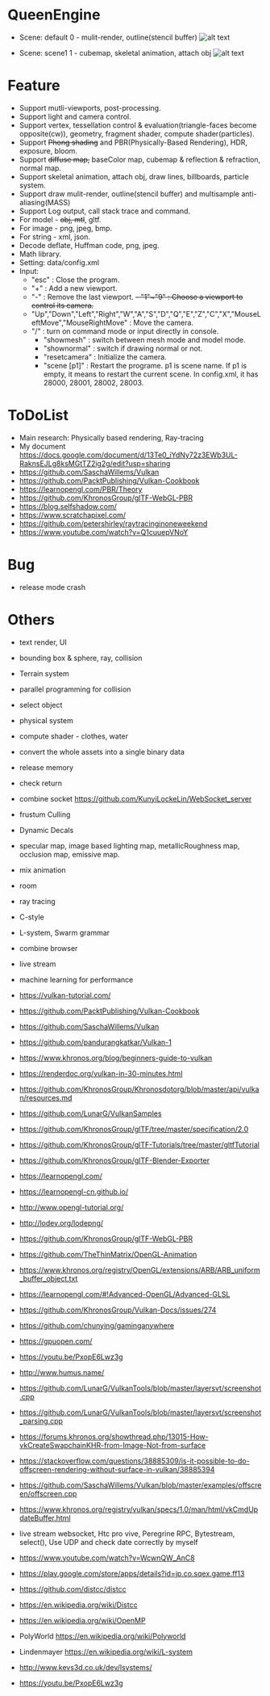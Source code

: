 # QueenEngine  
  - Scene: default 0 - mulit-render, outline(stencil buffer)
  ![alt text](https://github.com/KunyiLockeLin/QueenEngine_Vulkan/blob/master/sample01.gif)
  
  - Scene: scene1 1 - cubemap, skeletal animation, attach obj
  ![alt text](https://github.com/KunyiLockeLin/QueenEngine_Vulkan/blob/master/sample02.gif)
    
# Feature
  - Support mutli-viewports, post-processing.
  - Support light and camera control.
  - Support vertex, tessellation control & evaluation(triangle-faces become opposite(cw)), geometry, fragment shader, compute shader(particles).
  - Support ~~Phong shading~~ and PBR(Physically-Based Rendering), HDR, exposure, bloom.     
  - Support ~~diffuse map,~~ baseColor map, cubemap & reflection & refraction, normal map.
  - Support skeletal animation, attach obj, draw lines, billboards, particle system.
  - Support draw mulit-render, outline(stencil buffer) and multisample anti-aliasing(MASS)
  - Support Log output, call stack trace and command.
  - For model  - ~~obj, mtl~~, gltf.
  - For image  - png, jpeg, bmp.
  - For string - xml, json.
  - Decode deflate, Huffman code, png, jpeg.
  - Math library.
  - Setting: data/config.xml
  - Input:
    - "esc" : Close the program.
    - "+" : Add a new viewport.
    - "-" : Remove the last viewport.
    ~~- "1"~"9" : Choose a viewport to control its camera.~~
    - "Up","Down","Left","Right","W","A","S","D","Q","E","Z","C","X","MouseLeftMove","MouseRightMove" : Move the camera.
    - "/" : turn on command mode or input directly in console.
      - "showmesh" : switch between mesh mode and model mode.
      - "shownormal" : switch if drawing normal or not.
      - "resetcamera" : Initialize the camera.
      - "scene [p1]" : Restart the programe. p1 is scene name. If p1 is empty, it means to restart the current scene. In config.xml, it has 28000, 28001, 28002, 28003.

# ToDoList
  - Main research: Physically based rendering, Ray-tracing
  - My document https://docs.google.com/document/d/13Te0_iYdNy72z3EWb3UL-RaknsEJLg8ksMGtTZ2ig2g/edit?usp=sharing
  - https://github.com/SaschaWillems/Vulkan
  - https://github.com/PacktPublishing/Vulkan-Cookbook
  - https://learnopengl.com/PBR/Theory
  - https://github.com/KhronosGroup/glTF-WebGL-PBR
  - https://blog.selfshadow.com/
  - https://www.scratchapixel.com/
  - https://github.com/petershirley/raytracinginoneweekend
  - https://www.youtube.com/watch?v=Q1cuuepVNoY
  
# Bug
  - release mode crash
  
# Others
  - text render, UI 
  - bounding box & sphere, ray, collision
  - Terrain system
  - parallel programming for collision
  - select object
  - physical system
  - compute shader - clothes, water
  - convert the whole assets into a single binary data
  - release memory
  - check return
  - combine socket https://github.com/KunyiLockeLin/WebSocket_server
  - frustum Culling
  - Dynamic Decals
  - specular map, image based lighting map, metallicRoughness map, occlusion map, emissive map.
  - mix animation
  - room
  - ray tracing
  - C-style
  - L-system, Swarm grammar
  - combine browser
  - live stream
  - machine learning for performance
  - https://vulkan-tutorial.com/
  - https://github.com/PacktPublishing/Vulkan-Cookbook
  - https://github.com/SaschaWillems/Vulkan
  - https://github.com/pandurangkatkar/Vulkan-1
  - https://www.khronos.org/blog/beginners-guide-to-vulkan
  - https://renderdoc.org/vulkan-in-30-minutes.html
  - https://github.com/KhronosGroup/Khronosdotorg/blob/master/api/vulkan/resources.md
  - https://github.com/LunarG/VulkanSamples
  - https://github.com/KhronosGroup/glTF/tree/master/specification/2.0
  - https://github.com/KhronosGroup/glTF-Tutorials/tree/master/gltfTutorial
  - https://github.com/KhronosGroup/glTF-Blender-Exporter
  - https://learnopengl.com/
  - https://learnopengl-cn.github.io/
  - http://www.opengl-tutorial.org/
  - http://lodev.org/lodepng/
  - https://github.com/KhronosGroup/glTF-WebGL-PBR
  - https://github.com/TheThinMatrix/OpenGL-Animation
  - https://www.khronos.org/registry/OpenGL/extensions/ARB/ARB_uniform_buffer_object.txt
  - https://learnopengl.com/#!Advanced-OpenGL/Advanced-GLSL
  - https://github.com/KhronosGroup/Vulkan-Docs/issues/274
  - https://github.com/chunying/gaminganywhere
  - https://gpuopen.com/
  - https://youtu.be/PxopE6Lwz3g
  - http://www.humus.name/
  
  - https://github.com/LunarG/VulkanTools/blob/master/layersvt/screenshot.cpp
  - https://github.com/LunarG/VulkanTools/blob/master/layersvt/screenshot_parsing.cpp
  - https://forums.khronos.org/showthread.php/13015-How-vkCreateSwapchainKHR-from-Image-Not-from-surface
  - https://stackoverflow.com/questions/38885309/is-it-possible-to-do-offscreen-rendering-without-surface-in-vulkan/38885394
  - https://github.com/SaschaWillems/Vulkan/blob/master/examples/offscreen/offscreen.cpp
  - https://www.khronos.org/registry/vulkan/specs/1.0/man/html/vkCmdUpdateBuffer.html

  - live stream websocket, Htc pro vive, Peregrine RPC, Bytestream, select(), Use UDP and check date correctly by myself
  - https://www.youtube.com/watch?v=WcwnQW_AnC8
  - https://play.google.com/store/apps/details?id=jp.co.sqex.game.ff13

  - https://github.com/distcc/distcc
  - https://en.wikipedia.org/wiki/Distcc
  - https://en.wikipedia.org/wiki/OpenMP

  - PolyWorld https://en.wikipedia.org/wiki/Polyworld
  - Lindenmayer https://en.wikipedia.org/wiki/L-system
  - http://www.kevs3d.co.uk/dev/lsystems/
  - https://youtu.be/PxopE6Lwz3g
